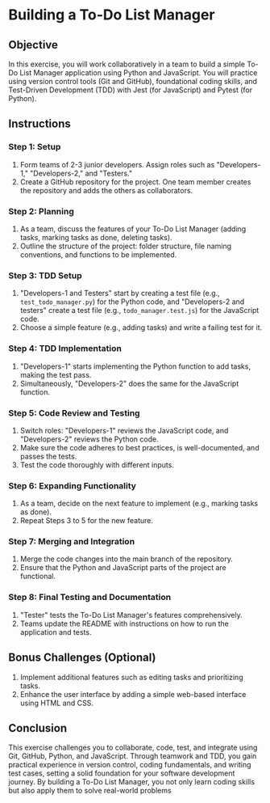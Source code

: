 # Building a To-Do List Manager

## Objective

In this exercise, you will work collaboratively in a team to build a simple To-Do List Manager application using Python and JavaScript. You will practice using version control tools (Git and GitHub), foundational coding skills, and Test-Driven Development (TDD) with Jest (for JavaScript) and Pytest (for Python).

## Instructions

### Step 1: Setup

1. Form teams of 2-3 junior developers. Assign roles such as "Developers-1," "Developers-2," and "Testers."
2. Create a GitHub repository for the project. One team member creates the repository and adds the others as collaborators.

### Step 2: Planning

1. As a team, discuss the features of your To-Do List Manager (adding tasks, marking tasks as done, deleting tasks).
2. Outline the structure of the project: folder structure, file naming conventions, and functions to be implemented.

### Step 3: TDD Setup

1. "Developers-1 and Testers" start by creating a test file (e.g., `test_todo_manager.py`) for the Python code, and "Developers-2 and testers" create a test file (e.g., `todo_manager.test.js`) for the JavaScript code.
2. Choose a simple feature (e.g., adding tasks) and write a failing test for it.

### Step 4: TDD Implementation

1. "Developers-1" starts implementing the Python function to add tasks, making the test pass.
2. Simultaneously, "Developers-2" does the same for the JavaScript function.

### Step 5: Code Review and Testing

1. Switch roles: "Developers-1" reviews the JavaScript code, and "Developers-2" reviews the Python code.
2. Make sure the code adheres to best practices, is well-documented, and passes the tests.
3. Test the code thoroughly with different inputs.

### Step 6: Expanding Functionality

1. As a team, decide on the next feature to implement (e.g., marking tasks as done).
2. Repeat Steps 3 to 5 for the new feature.

### Step 7: Merging and Integration

1. Merge the code changes into the main branch of the repository.
2. Ensure that the Python and JavaScript parts of the project are functional.

### Step 8: Final Testing and Documentation

1. "Tester" tests the To-Do List Manager's features comprehensively.
2. Teams update the README with instructions on how to run the application and tests.

## Bonus Challenges (Optional)

1. Implement additional features such as editing tasks and prioritizing tasks.
2. Enhance the user interface by adding a simple web-based interface using HTML and CSS.

## Conclusion

This exercise challenges you to collaborate, code, test, and integrate using Git, GitHub, Python, and JavaScript. Through teamwork and TDD, you gain practical experience in version control, coding fundamentals, and writing test cases, setting a solid foundation for your software development journey. By building a To-Do List Manager, you not only learn coding skills but also apply them to solve real-world problems
